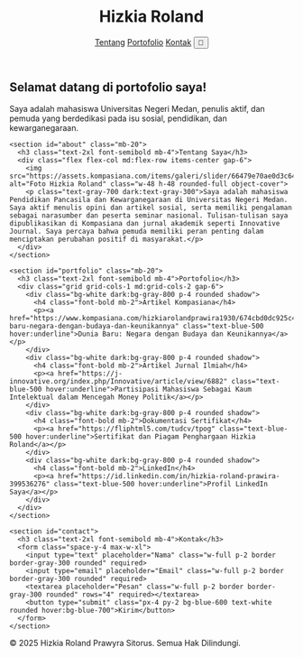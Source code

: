 <!DOCTYPE html>
<html lang="id">
<head>
  <meta charset="UTF-8">
  <meta name="viewport" content="width=device-width, initial-scale=1.0">
  <title>Hizkia Roland Portfolio</title>
  <link rel="stylesheet" href="style.css">
  <script src="https://cdn.tailwindcss.com"></script>
</head>
<body class="bg-white text-gray-900 dark:bg-gray-900 dark:text-white">
  <header class="p-6 bg-gray-100 dark:bg-gray-800 shadow-md">
    <div class="container mx-auto flex justify-between items-center">
      <h1 class="text-xl font-bold">Hizkia Roland</h1>
      <nav class="space-x-4">
        <a href="#about" class="hover:underline">Tentang</a>
        <a href="#portfolio" class="hover:underline">Portofolio</a>
        <a href="#contact" class="hover:underline">Kontak</a>
        <button id="toggleTheme" class="ml-4">🌙</button>
      </nav>
    </div>
  </header>

  <main class="container mx-auto px-4 py-10">
    <section class="text-center mb-20">
      <h2 class="text-4xl font-bold mb-4">Selamat datang di portofolio saya!</h2>
      <p class="text-lg">Saya adalah mahasiswa Universitas Negeri Medan, penulis aktif, dan pemuda yang berdedikasi pada isu sosial, pendidikan, dan kewarganegaraan.</p>
    </section>

    <section id="about" class="mb-20">
      <h3 class="text-2xl font-semibold mb-4">Tentang Saya</h3>
      <div class="flex flex-col md:flex-row items-center gap-6">
        <img src="https://assets.kompasiana.com/items/galeri/slider/66479e70ae0d3c64ef44a1cf.jpg" alt="Foto Hizkia Roland" class="w-48 h-48 rounded-full object-cover">
        <p class="text-gray-700 dark:text-gray-300">Saya adalah mahasiswa Pendidikan Pancasila dan Kewarganegaraan di Universitas Negeri Medan. Saya aktif menulis opini dan artikel sosial, serta memiliki pengalaman sebagai narasumber dan peserta seminar nasional. Tulisan-tulisan saya dipublikasikan di Kompasiana dan jurnal akademik seperti Innovative Journal. Saya percaya bahwa pemuda memiliki peran penting dalam menciptakan perubahan positif di masyarakat.</p>
      </div>
    </section>

    <section id="portfolio" class="mb-20">
      <h3 class="text-2xl font-semibold mb-4">Portofolio</h3>
      <div class="grid grid-cols-1 md:grid-cols-2 gap-6">
        <div class="bg-white dark:bg-gray-800 p-4 rounded shadow">
          <h4 class="font-bold mb-2">Artikel Kompasiana</h4>
          <p><a href="https://www.kompasiana.com/hizkiarolandprawira1930/674cbd0dc925c44f9766e5b2/dunia-baru-negara-dengan-budaya-dan-keunikannya" class="text-blue-500 hover:underline">Dunia Baru: Negara dengan Budaya dan Keunikannya</a></p>
        </div>
        <div class="bg-white dark:bg-gray-800 p-4 rounded shadow">
          <h4 class="font-bold mb-2">Artikel Jurnal Ilmiah</h4>
          <p><a href="https://j-innovative.org/index.php/Innovative/article/view/6882" class="text-blue-500 hover:underline">Partisipasi Mahasiswa Sebagai Kaum Intelektual dalam Mencegah Money Politik</a></p>
        </div>
        <div class="bg-white dark:bg-gray-800 p-4 rounded shadow">
          <h4 class="font-bold mb-2">Dokumentasi Sertifikat</h4>
          <p><a href="https://fliphtml5.com/tudcv/tpog" class="text-blue-500 hover:underline">Sertifikat dan Piagam Penghargaan Hizkia Roland</a></p>
        </div>
        <div class="bg-white dark:bg-gray-800 p-4 rounded shadow">
          <h4 class="font-bold mb-2">LinkedIn</h4>
          <p><a href="https://id.linkedin.com/in/hizkia-roland-prawira-399536276" class="text-blue-500 hover:underline">Profil LinkedIn Saya</a></p>
        </div>
      </div>
    </section>

    <section id="contact">
      <h3 class="text-2xl font-semibold mb-4">Kontak</h3>
      <form class="space-y-4 max-w-xl">
        <input type="text" placeholder="Nama" class="w-full p-2 border border-gray-300 rounded" required>
        <input type="email" placeholder="Email" class="w-full p-2 border border-gray-300 rounded" required>
        <textarea placeholder="Pesan" class="w-full p-2 border border-gray-300 rounded" rows="4" required></textarea>
        <button type="submit" class="px-4 py-2 bg-blue-600 text-white rounded hover:bg-blue-700">Kirim</button>
      </form>
    </section>
  </main>

  <footer class="text-center p-6 bg-gray-100 dark:bg-gray-800">
    <p>&copy; 2025 Hizkia Roland Prawyra Sitorus. Semua Hak Dilindungi.</p>
  </footer>

  <script>
    const toggle = document.getElementById('toggleTheme');
    toggle.addEventListener('click', () => {
      document.documentElement.classList.toggle('dark');
    });
  </script>
</body>
</html>
